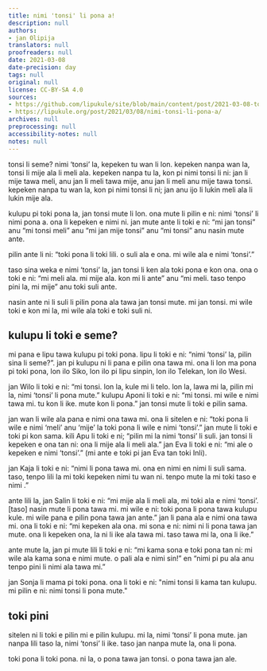 ```yaml
---
title: nimi 'tonsi' li pona a!
description: null
authors:
- jan Olipija
translators: null
proofreaders: null
date: 2021-03-08
date-precision: day
tags: null
original: null
license: CC-BY-SA 4.0
sources:
- https://github.com/lipukule/site/blob/main/content/post/2021-03-08-tonsi.md
- https://lipukule.org/post/2021/03/08/nimi-tonsi-li-pona-a/
archives: null
preprocessing: null
accessibility-notes: null
notes: null
---
```


tonsi li seme? nimi ‘tonsi’ la, kepeken tu wan li lon. kepeken nanpa wan la, tonsi li mije ala li meli ala. kepeken nanpa tu la, kon pi nimi tonsi li ni: jan li mije tawa meli, anu jan li meli tawa mije, anu jan li meli anu mije tawa tonsi. kepeken nanpa tu wan la, kon pi nimi tonsi li ni; jan anu ijo li lukin meli ala li lukin mije ala.

kulupu pi toki pona la, jan tonsi mute li lon. ona mute li pilin e ni: nimi ‘tonsi’ li nimi pona a. ona li kepeken e nimi ni. jan mute ante li toki e ni: “mi jan tonsi” anu “mi tonsi meli” anu “mi jan mije tonsi” anu “mi tonsi” anu nasin mute ante.

pilin ante li ni: “toki pona li toki lili. o suli ala e ona. mi wile ala e nimi ‘tonsi’.”

taso sina weka e nimi ‘tonsi’ la, jan tonsi li ken ala toki pona e kon ona. ona o toki e ni: “mi meli ala. mi mije ala. kon mi li ante” anu “mi meli. taso tenpo pini la, mi mije” anu toki suli ante.

nasin ante ni li suli li pilin pona ala tawa jan tonsi mute. mi jan tonsi. mi wile toki e kon mi la, mi wile ala toki e toki suli ni.

## kulupu li toki e seme?

mi pana e lipu tawa kulupu pi toki pona. lipu li toki e ni: “nimi ‘tonsi’ la, pilin sina li seme?”. jan pi kulupu ni li pana e pilin ona tawa mi. ona li lon ma pona pi toki pona, lon ilo Siko, lon ilo pi lipu sinpin, lon ilo Telekan, lon ilo Wesi.

jan Wilo li toki e ni: “mi tonsi. lon la, kule mi li telo. lon la, lawa mi la, pilin mi la, nimi ‘tonsi’ li pona mute.” kulupu Aponi li toki e ni: “mi tonsi. mi wile e nimi tawa mi. tu kon li ike. mute kon li pona.” jan tonsi mute li toki e pilin sama.

jan wan li wile ala pana e nimi ona tawa mi. ona li sitelen e ni: “toki pona li wile e nimi ‘meli’ anu ‘mije’ la toki pona li wile e nimi ‘tonsi’.” jan mute li toki e toki pi kon sama. kili Apu li toki e ni; “pilin mi la nimi ‘tonsi’ li suli. jan tonsi li kepeken e ona tan ni: ona li mije ala li meli ala.” jan Eva li toki e ni: “mi ale o kepeken e nimi ‘tonsi’.” (mi ante e toki pi jan Eva tan toki Inli).

jan Kaja li toki e ni: “nimi <tonsi> li pona tawa mi. ona en nimi <meli> en nimi <mije> li suli sama. taso, tenpo lili la mi toki kepeken nimi tu wan ni. tenpo mute la mi toki taso e nimi <jan>.”

ante lili la, jan Salin li toki e ni: “mi mije ala li meli ala, mi toki ala e nimi ‘tonsi’. [taso] nasin mute li pona tawa mi. mi wile e ni: toki pona li pona tawa kulupu kule. mi wile pana e pilin pona tawa jan ante.” jan li pana ala e nimi ona tawa mi. ona li toki e ni: “mi kepeken ala ona. mi sona e ni: nimi ni li pona tawa jan mute. ona li kepeken ona, la ni li ike ala tawa mi. taso tawa mi la, ona li ike.”

ante mute la, jan pi mute lili li toki e ni: “mi kama sona e toki pona tan ni: mi wile ala kama sona e nimi mute. o pali ala e nimi sin!” en “nimi pi pu ala anu tenpo pini li nimi ala tawa mi.”

jan Sonja li mama pi toki pona. ona li toki e ni: "nimi tonsi li kama tan kulupu. mi pilin e ni: nimi tonsi li pona mute."

## toki pini

sitelen ni li toki e pilin mi e pilin kulupu. mi la, nimi ‘tonsi’ li pona mute. jan nanpa lili taso la, nimi ‘tonsi’ li ike. taso jan nanpa mute la, ona li pona.

toki pona li toki pona. ni la, o pona tawa jan tonsi. o pona tawa jan ale.